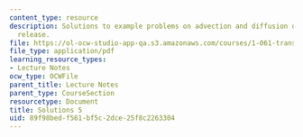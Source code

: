 ```yaml
---
content_type: resource
description: Solutions to example problems on advection and diffusion of an instantaneous
  release.
file: https://ol-ocw-studio-app-qa.s3.amazonaws.com/courses/1-061-transport-processes-in-the-environment-fall-2008/89f98bedf561bf5c2dce25f8c2263304_solutions5.pdf
file_type: application/pdf
learning_resource_types:
- Lecture Notes
ocw_type: OCWFile
parent_title: Lecture Notes
parent_type: CourseSection
resourcetype: Document
title: Solutions 5
uid: 89f98bed-f561-bf5c-2dce-25f8c2263304
---
```


